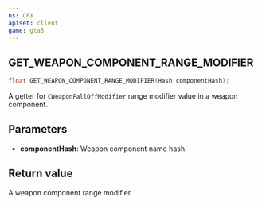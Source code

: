 ```yaml
---
ns: CFX
apiset: client
game: gta5
---
```

## GET_WEAPON_COMPONENT_RANGE_MODIFIER

```c
float GET_WEAPON_COMPONENT_RANGE_MODIFIER(Hash componentHash);
```

A getter for `CWeaponFallOffModifier` range modifier value in a weapon component.

## Parameters
* **componentHash**: Weapon component name hash.

## Return value
A weapon component range modifier.
